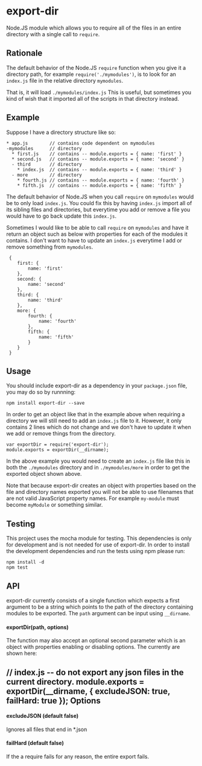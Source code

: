 export-dir
==========
Node.JS module which allows you to require all of the files in an entire
directory with a single call to `require`.

Rationale
---------
The default behavior of the Node.JS `require` function when you give it a
directory path, for example `require('./mymodules')`, is to look for an
`index.js` file in the relative directory `mymodules`.

That is, it will load `./mymodules/index.js` This is useful, but sometimes
you kind of wish that it imported all of the scripts in that directory instead.

Example
-------
Suppose I have a directory structure like so:

    * app.js        // contains code dependent on mymodules
    -mymodules      // directory
      * first.js    // contains -- module.exports = { name: 'first' }
      * second.js   // contains -- module.exports = { name: 'second' }
      - third       // directory
        * index.js  // contains -- module.exports = { name: 'third' }
      - more        // directory
        * fourth.js // contains -- module.exports = { name: 'fourth' }
        * fifth.js  // contains -- module.exports = { name: 'fifth' }

The default behavior of Node.JS when you call `require` on `mymodules` would be
to only load `index.js`. You could fix this by having `index.js` import all of
its sibling files and directories, but everytime you add or remove a file you
would have to go back update this `index.js`.

Sometimes I would like to be able to call `require` on `mymodules` and have it
return an object such as below with properties for each of the modules it
contains. I don't want to have to update an `index.js` everytime I add or
remove something from `mymodules`.

     {
        first: {
            name: 'first'
        },
        second: {
            name: 'second'
        },
        third: {
            name: 'third'
        },
        more: {
            fourth: {
                name: 'fourth'
            },
            fifth: {
                name: 'fifth'
            }
        }
     }

Usage
-----
You should include export-dir as a dependency in your `package.json` file, you
may do so by runnning:

    npm install export-dir --save

In order to get an object like that in the example above when requiring a
directory we will still need to add an `index.js` file to it. However, it only
contains 2 lines which do not change and we don't have to update it when we
add or remove things from the directory.

    var exportDir = require('export-dir');
    module.exports = exportDir(__dirname);

In the above example you would need to create an `index.js` file like this in
both the `./mymodules` directory and in `./mymodules/more` in order to get
the exported object shown above.

Note that because export-dir creates an object with properties based on the
file and directory names exported you will not be able to use filenames that
are not valid JavaScript property names. For example `my-module` must become
`myModule` or something similar.

Testing
-------
This project uses the mocha module for testing. This dependencies is only for
development and is not needed for use of export-dir. In order to install the
development dependencies and run the tests using npm please run:

    npm install -d
    npm test

API
-----
export-dir currently consists of a single function which expects a first
argument to be a string which points to the path of the directory containing
modules to be exported. The `path` argument can be input using `__dirname`.

#### exportDir(path, options)

The function may also accept an optional second parameter which is an object
with properties enabling or disabling options. The currently are shown here:

   // index.js -- do not export any json files in the current directory.
   module.exports = exportDir(__dirname, { excludeJSON: true, failHard: true });
Options
-----
#### excludeJSON (default false)
Ignores all files that end in *.json
#### failHard (default false)
If the a require fails for any reason, the entire export fails.
